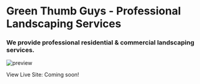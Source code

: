 # Green Thumb Guys - Professional Landscaping Services
### We provide professional residential & commercial landscaping services.

![preview](/public/images/backgrounds/readme/greenapp.png)


View Live Site: Coming soon!